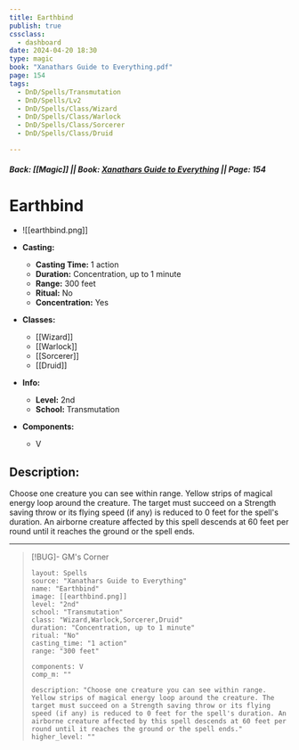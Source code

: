 ```yaml
---
title: Earthbind
publish: true
cssclass:
  - dashboard
date: 2024-04-20 18:30
type: magic
book: "Xanathars Guide to Everything.pdf"
page: 154
tags:
  - DnD/Spells/Transmutation
  - DnD/Spells/Lv2
  - DnD/Spells/Class/Wizard
  - DnD/Spells/Class/Warlock
  - DnD/Spells/Class/Sorcerer
  - DnD/Spells/Class/Druid

---
```


##### Back: [[Magic]] || Book: [Xanathars Guide to Everything](https://drive.google.com/drive/folders/1O5bhpYizcIT5xxAoLOuzCRht_PVS7VSG?usp=sharing) || Page: 154

# Earthbind
- ![[earthbind.png]]
- **Casting:**
    - **Casting Time:** 1 action
    - **Duration:** Concentration, up to 1 minute
    - **Range:** 300 feet
    - **Ritual:** No
    - **Concentration:** Yes
- **Classes:**
    - [[Wizard]]
    - [[Warlock]]
    - [[Sorcerer]]
    - [[Druid]]

- **Info:**
    - **Level:** 2nd
    - **School:** Transmutation
- **Components:**
    - V


## Description:
Choose one creature you can see within range. Yellow strips of magical energy loop around the creature. The target must succeed on a Strength saving throw or its flying speed (if any) is reduced to 0 feet for the spell's duration. An airborne creature affected by this spell descends at 60 feet per round until it reaches the ground or the spell ends.



---

> [!BUG]- GM's Corner
>
> ```statblock
> layout: Spells
> source: "Xanathars Guide to Everything"
> name: "Earthbind"
> image: [[earthbind.png]]
> level: "2nd"
> school: "Transmutation"
> class: "Wizard,Warlock,Sorcerer,Druid"
> duration: "Concentration, up to 1 minute"
> ritual: "No"
> casting_time: "1 action"
> range: "300 feet"
>
> components: V
> comp_m: ""
>
> description: "Choose one creature you can see within range. Yellow strips of magical energy loop around the creature. The target must succeed on a Strength saving throw or its flying speed (if any) is reduced to 0 feet for the spell's duration. An airborne creature affected by this spell descends at 60 feet per round until it reaches the ground or the spell ends."
> higher_level: ""
> ```
